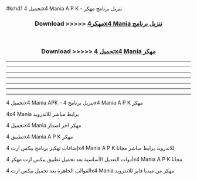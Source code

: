 #krhd1 تحميل 4x4 Mania  A P K - تنزيل برنامج مهكر



<div align="center">
<h3>Download >>>>> <a href="https://runaway1.web.app/?sq=4x4 Mania ">مهكر4x4 Mania  تنزيل برنامج</a></h3><br>

<h3>Download >>>>> <a href="https://runaway1.web.app/?sq=4x4 Mania ">تحميل 4x4 Mania  مهكر</a></h3>
</div>


----------------------------------------------------------

----------------------------------------------------------

----------------------------------------------------------

----------------------------------------------------------

----------------------------------------------------------

----------------------------------------------------------

----------------------------------------------------------

تحميل 4x4 Mania  APK - تنزيل برنامج 4x4 Mania  A P K مهكر

4x4 Mania  برابط مباشر للاندرويد

تحميل 4x4 Mania  مهكر اخر اصدار

تطبيق 4x4 Mania  A P K مهكر

إضافات تهكير برنامج بيكس ارت 4x4 Mania  A P K للاندرويد برابط مباشر مجانا

أدوات التعديل الأساسية بعد تحميل تطبيق بيكس ارت مهكر 4x4 Mania  A P K مجانا

القوالب الجاهزة بعد تحميل بيكس ارت 4x4 Mania  مهكر من ميديا فاير للاندرويد


